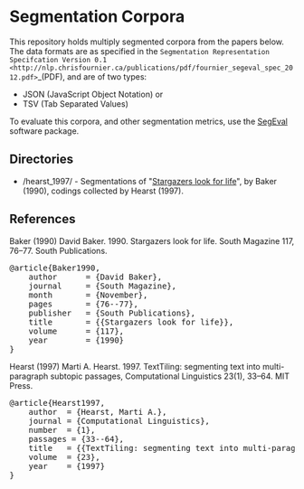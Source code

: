 Segmentation Corpora
====================

This repository holds multiply segmented corpora from the papers below.  The data formats are as specified in the `Segmentation Representation Specifcation Version 0.1 <http://nlp.chrisfournier.ca/publications/pdf/fournier_segeval_spec_2012.pdf>`_(PDF), and are of two types:

- JSON (JavaScript Object Notation) or
- TSV (Tab Separated Values)

To evaluate this corpora, and other segmentation metrics, use the [SegEval](https://github.com/cfournie/segmentation.evaluation) software package.


Directories
-----------
- /hearst_1997/ - Segmentations of "[Stargazers look for life](https://github.com/downloads/cfournie/segmentation.corpora/stargazers_look_for_life.pdf)", by Baker (1990), codings collected by Hearst (1997).


References
----------

Baker (1990)	David Baker. 1990. Stargazers look for life. South Magazine 117, 76–77. South Publications.

<pre>
@article{Baker1990,
	author		= {David Baker},
	journal		= {South Magazine},
	month		= {November},
	pages		= {76--77},
	publisher	= {South Publications},
	title		= {{Stargazers look for life}},
	volume		= {117},
	year		= {1990}
}
</pre>

Hearst (1997)   Marti A. Hearst. 1997. TextTiling: segmenting text into multi-paragraph subtopic passages, Computational Linguistics 23(1), 33–64. MIT Press.

<pre>
@article{Hearst1997,
    author  = {Hearst, Marti A.},
    journal = {Computational Linguistics},
    number  = {1},
    passages = {33--64},
    title   = {{TextTiling: segmenting text into multi-paragraph subtopic passages}},
    volume  = {23},
    year    = {1997}
}
</pre>
